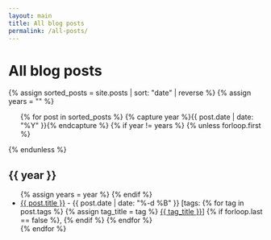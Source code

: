 ```yaml
---
layout: main
title: All blog posts
permalink: /all-posts/
---
```

<div class="page-header">
<h1>All blog posts</h1>
</div>
<div>
 {% assign sorted_posts = site.posts | sort: "date" | reverse %}
    {% assign years = "" %}
    <ul>
      {% for post in sorted_posts %}
        {% capture year %}{{ post.date | date: "%Y" }}{% endcapture %}
        {% if year != years %}
          {% unless forloop.first %}</ul>{% endunless %}
          <h2>{{ year }}</h2>
          <ul>
          {% assign years = year %}
        {% endif %}
        <li>
          <a href="{{ post.url }}">{{ post.title }}</a> - 
          <span>{{ post.date | date: "%-d %B" }}</span>
          <span>
           [tags:
            {% for tag in post.tags %}
              {% assign tag_title = tag %}
              <a href="/tags/{{ tag }}/">{{ tag_title }}</a>]
           {% if forloop.last == false %}, {% endif %}
            {% endfor %}
          </span>
        </li>
      {% endfor %}
    </ul>
